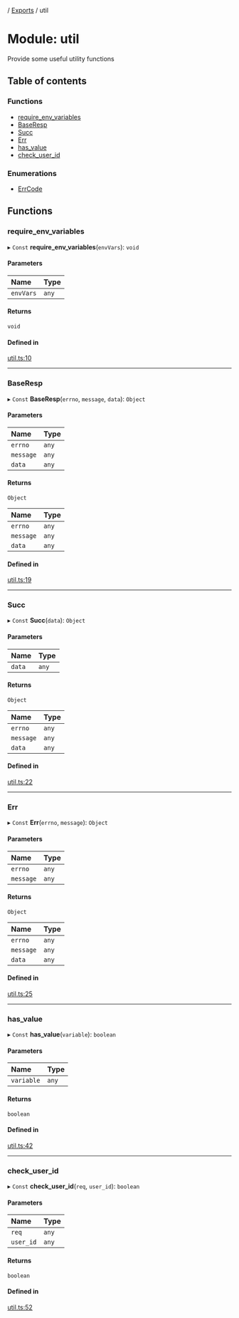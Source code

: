 [](../README.md) / [Exports](../modules.md) / util

# Module: util

Provide some useful utility functions

## Table of contents

### Functions

- [require\_env\_variables](util.md#require_env_variables)
- [BaseResp](util.md#baseresp)
- [Succ](util.md#succ)
- [Err](util.md#err)
- [has\_value](util.md#has_value)
- [check\_user\_id](util.md#check_user_id)

### Enumerations

- [ErrCode](../enums/util.ErrCode.md)

## Functions

### require\_env\_variables

▸ `Const` **require_env_variables**(`envVars`): `void`

#### Parameters

| Name | Type |
| :------ | :------ |
| `envVars` | `any` |

#### Returns

`void`

#### Defined in

[util.ts:10](https://github.com/ieigen/eigen_service/blob/760a065/src/util.ts#L10)

___

### BaseResp

▸ `Const` **BaseResp**(`errno`, `message`, `data`): `Object`

#### Parameters

| Name | Type |
| :------ | :------ |
| `errno` | `any` |
| `message` | `any` |
| `data` | `any` |

#### Returns

`Object`

| Name | Type |
| :------ | :------ |
| `errno` | `any` |
| `message` | `any` |
| `data` | `any` |

#### Defined in

[util.ts:19](https://github.com/ieigen/eigen_service/blob/760a065/src/util.ts#L19)

___

### Succ

▸ `Const` **Succ**(`data`): `Object`

#### Parameters

| Name | Type |
| :------ | :------ |
| `data` | `any` |

#### Returns

`Object`

| Name | Type |
| :------ | :------ |
| `errno` | `any` |
| `message` | `any` |
| `data` | `any` |

#### Defined in

[util.ts:22](https://github.com/ieigen/eigen_service/blob/760a065/src/util.ts#L22)

___

### Err

▸ `Const` **Err**(`errno`, `message`): `Object`

#### Parameters

| Name | Type |
| :------ | :------ |
| `errno` | `any` |
| `message` | `any` |

#### Returns

`Object`

| Name | Type |
| :------ | :------ |
| `errno` | `any` |
| `message` | `any` |
| `data` | `any` |

#### Defined in

[util.ts:25](https://github.com/ieigen/eigen_service/blob/760a065/src/util.ts#L25)

___

### has\_value

▸ `Const` **has_value**(`variable`): `boolean`

#### Parameters

| Name | Type |
| :------ | :------ |
| `variable` | `any` |

#### Returns

`boolean`

#### Defined in

[util.ts:42](https://github.com/ieigen/eigen_service/blob/760a065/src/util.ts#L42)

___

### check\_user\_id

▸ `Const` **check_user_id**(`req`, `user_id`): `boolean`

#### Parameters

| Name | Type |
| :------ | :------ |
| `req` | `any` |
| `user_id` | `any` |

#### Returns

`boolean`

#### Defined in

[util.ts:52](https://github.com/ieigen/eigen_service/blob/760a065/src/util.ts#L52)
